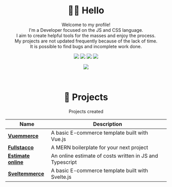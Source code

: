 <div align="center">

# 👋🏻 Hello

Welcome to my profile!<br>
I'm a Developer focused on the JS and CSS language.<br>I aim to create helpful tools for the masses and enjoy the process.<br>
My projects are not updated frequently because of the lack of time.<br>It is possible to find bugs and incomplete work done.

[![](https://img.shields.io/badge/HTML5-E34F26?style=for-the-badge&logo=html5&logoColor=white)]()
[![](https://img.shields.io/badge/CSS3-1572B6?style=for-the-badge&logo=css3&logoColor=white)]()
[![](https://img.shields.io/badge/JavaScript-F7DF1E?style=for-the-badge&logo=javascript&logoColor=black)]()
[![](https://img.shields.io/badge/React-20232A?style=for-the-badge&logo=react&logoColor=61DAFB)]()

[![](https://img.shields.io/badge/Visual_Studio_Code-0078D4?style=for-the-badge&logo=visual%20studio%20code&logoColor=white)]()

<br>

# 🚀 Projects

Projects created

| Name                                                                            | Description                                                                           |
| ------------------------------------------------------------------------------- | ------------------------------------------------------------------------------------- |
| <a href="https://github.com/ivanlori/Vuemmerce"><b>Vuemmerce</b></a>            | A basic E-commerce template built with Vue.js                                         |
| <a href="https://github.com/ivanlori/Fullstacco"><b>Fullstacco</b></a>          | A MERN boilerplate for your next project                                              |
| <a href="https://github.com/ivanlori/EstimateOnline"><b>Estimate online</b></a> | An online estimate of costs written in JS and Typescript                              |
| <a href="https://github.com/ivanlori/Sveltemmerce"><b>Sveltemmerce</b></a>      | A basic E-commerce template built with Svelte.js                                      |

</div>
